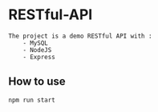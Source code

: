 # RESTful-API
    The project is a demo RESTful API with :
        - MySQL
        - NodeJS
        - Express
## How to use
    npm run start
